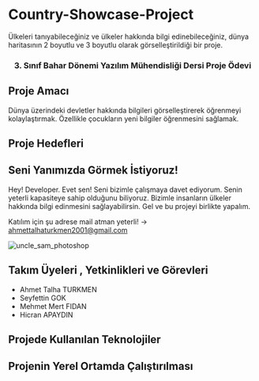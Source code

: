 # Country-Showcase-Project


Ülkeleri tanıyabileceğiniz ve ülkeler hakkında bilgi edinebileceğiniz, dünya haritasının 2 boyutlu ve 3 boyutlu olarak görselleştirildiği bir proje.

<h3 align="center">3. Sınıf Bahar Dönemi Yazılım Mühendisliği Dersi Proje Ödevi</h3>

## Proje Amacı
Dünya üzerindeki devletler hakkında bilgileri görselleştirerek öğrenmeyi kolaylaştırmak. Özellikle çocukların yeni bilgiler öğrenmesini sağlamak.


## Proje Hedefleri

## Seni Yanımızda Görmek İstiyoruz!

Hey! Developer. Evet sen! Seni bizimle çalışmaya davet ediyorum. Senin yeterli kapasiteye sahip olduğunu biliyoruz. Bizimle insanların ülkeler hakkında bilgi edinmesini sağlayabilirsin. Gel ve bu projeyi birlikte yapalım.

Katılım için şu adrese mail atman yeterli! -> ahmettalhaturkmen2001@gmail.com

![uncle_sam_photoshop](https://user-images.githubusercontent.com/75725469/235306557-db12ce4a-070c-4fe8-942c-ebf393aefdd5.png)


## Takım Üyeleri , Yetkinlikleri ve Görevleri
- Ahmet Talha TURKMEN 
- Seyfettin GOK 
- Mehmet Mert FIDAN 
- Hicran APAYDIN
     

## Projede Kullanılan Teknolojiler

## Projenin Yerel Ortamda Çalıştırılması


